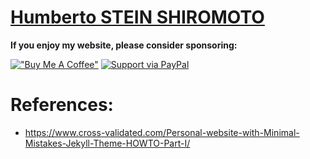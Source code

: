 # [Humberto STEIN SHIROMOTO](https://hsteinshiromoto.github.io/)

**If you enjoy my website, please consider sponsoring:**

[!["Buy Me A Coffee"](https://user-images.githubusercontent.com/1376749/120938564-50c59780-c6e1-11eb-814f-22a0399623c5.png)](https://www.buymeacoffee.com/hsteinshiromoto)
 [![Support via PayPal](https://cdn.jsdelivr.net/gh/twolfson/paypal-github-button@1.0.0/dist/button.svg)](https://www.paypal.me/hsteinshiromoto)


# References:

* https://www.cross-validated.com/Personal-website-with-Minimal-Mistakes-Jekyll-Theme-HOWTO-Part-I/